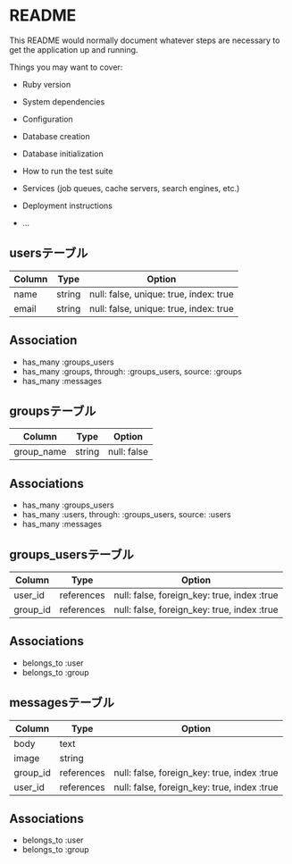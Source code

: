 # README

This README would normally document whatever steps are necessary to get the
application up and running.

Things you may want to cover:

* Ruby version

* System dependencies

* Configuration

* Database creation

* Database initialization

* How to run the test suite

* Services (job queues, cache servers, search engines, etc.)

* Deployment instructions

* ...

## usersテーブル
| Column | Type   | Option      |
| ------ | ------ | ----------- |
| name   | string | null: false, unique: true, index: true |
| email  | string | null: false, unique: true, index: true |

## Association
- has_many :groups_users
- has_many :groups, through: :groups_users, source: :groups
- has_many :messages



## groupsテーブル
| Column     | Type   | Option      |
| ---------- | ------ | ----------- |
| group_name | string | null: false |

## Associations
- has_many :groups_users
- has_many :users, through: :groups_users, source: :users
- has_many :messages

## groups_usersテーブル
| Column   | Type       | Option                                      |
| -------- | ---------- | ------------------------------------------- |
| user_id  | references | null: false, foreign_key: true, index :true |
| group_id | references | null: false, foreign_key: true, index :true |

## Associations
- belongs_to :user
- belongs_to :group

## messagesテーブル
| Column   | Type       | Option                         |
| -------- | ---------- | ------------------------------ |
| body     | text       |                                |
| image    | string     |                                |
| group_id | references | null: false, foreign_key: true, index :true |
| user_id  | references | null: false, foreign_key: true, index :true |

## Associations
- belongs_to :user
- belongs_to :group
